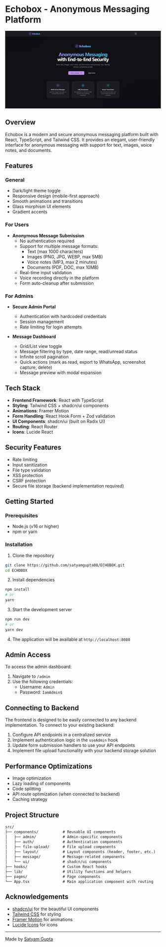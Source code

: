 
# Echobox - Anonymous Messaging Platform

![Echobox Logo](public/og-image.png)

## Overview

Echobox is a modern and secure anonymous messaging platform built with React, TypeScript, and Tailwind CSS. It provides an elegant, user-friendly interface for anonymous messaging with support for text, images, voice notes, and documents.

## Features

### General
- Dark/light theme toggle
- Responsive design (mobile-first approach)
- Smooth animations and transitions
- Glass morphism UI elements
- Gradient accents

### For Users
- **Anonymous Message Submission**
  - No authentication required
  - Support for multiple message formats:
    - Text (max 1000 characters)
    - Images (PNG, JPG, WEBP, max 5MB)
    - Voice notes (MP3, max 2 minutes)
    - Documents (PDF, DOC, max 10MB)
  - Real-time input validation
  - Voice recording directly in the platform
  - Form auto-cleanup after submission

### For Admins
- **Secure Admin Portal**
  - Authentication with hardcoded credentials
  - Session management
  - Rate limiting for login attempts

- **Message Dashboard**
  - Grid/List view toggle
  - Message filtering by type, date range, read/unread status
  - Infinite scroll pagination
  - Quick actions (mark as read, export to WhatsApp, screenshot capture, delete)
  - Message preview with modal expansion

## Tech Stack

- **Frontend Framework**: React with TypeScript
- **Styling**: Tailwind CSS + shadcn/ui components
- **Animations**: Framer Motion
- **Form Handling**: React Hook Form + Zod validation
- **UI Components**: shadcn/ui (built on Radix UI)
- **Routing**: React Router
- **Icons**: Lucide React

## Security Features

- Rate limiting
- Input sanitization
- File type validation
- XSS protection
- CSRF protection
- Secure file storage (backend implementation required)

## Getting Started

### Prerequisites

- Node.js (v16 or higher)
- npm or yarn

### Installation

1. Clone the repository
```bash
git clone https://github.com/satyamgupta08/ECHOBOX.git
cd ECHOBOX
```

2. Install dependencies
```bash
npm install
# or
yarn
```

3. Start the development server
```bash
npm run dev
# or
yarn dev
```

4. The application will be available at `http://localhost:8080`

## Admin Access

To access the admin dashboard:
1. Navigate to `/admin`
2. Use the following credentials:
   - Username: `Admin`
   - Password: `IamAdmin$`

## Connecting to Backend

The frontend is designed to be easily connected to any backend implementation. To connect to your existing backend:

1. Configure API endpoints in a centralized service
2. Implement authentication logic in the `useAdmin` hook
3. Update form submission handlers to use your API endpoints
4. Implement file upload functionality with your backend storage solution

## Performance Optimizations

- Image optimization
- Lazy loading of components
- Code splitting
- API route optimization (when connected to backend)
- Caching strategy

## Project Structure

```
src/
├── components/           # Reusable UI components
│   ├── admin/            # Admin-specific components
│   ├── auth/             # Authentication components
│   ├── file-upload/      # File upload components
│   ├── layout/           # Layout components (header, footer, etc.)
│   ├── message/          # Message-related components
│   └── ui/               # shadcn/ui components
├── hooks/                # Custom React hooks
├── lib/                  # Utility functions and helpers
├── pages/                # Page components
└── App.tsx               # Main application component with routing
```


## Acknowledgements

- [shadcn/ui](https://ui.shadcn.com/) for the beautiful UI components
- [Tailwind CSS](https://tailwindcss.com/) for styling
- [Framer Motion](https://www.framer.com/motion/) for animations
- [Lucide Icons](https://lucide.dev/) for icons

---

Made by [Satyam Gupta](https://github.com/satyamgupta08)
